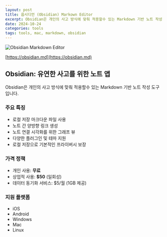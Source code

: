```yaml
---
layout: post
title: 옵시디언 (Obsidian) Markown Editor
excerpt: Obsidian은 개인의 사고 방식에 맞춰 적용할수 있는 Markdown 기반 노트 작성 도구입니다.
date: 2024-10-24
categories: tools
tags: tools, mac, markdown, obsidian
---
```


<!-- ![[/images/obsidian-markdown-editor-01.png]] -->
![Obsidian Markdown Editor](/images/obsidian-markdown-editor-01.png)

[https://obsidian.md](https://obsidian.md)

## Obsidian: 유연한 사고를 위한 노트 앱
Obsidian은 개인의 사고 방식에 맞춰 적용할수 있는 Markdown 기반 노트 작성 도구입니다.

### 주요 특징
- 로컬 저장 마크다운 파일 사용
- 노트 간 양방향 링크 생성
- 노트 연결 시각화를 위한 그래프 뷰
- 다양한 플러그인 및 테마 지원
- 로컬 저장으로 기본적인 프라이버시 보장

### 가격 정책
- 개인 사용: **무료**
- 상업적 사용: **$50** (일회성)
- 데이터 동기화 서비스: $5/월 (1GB 제공)

### 지원 플랫폼
- iOS
- Android
- Windows
- Mac
- Linux
